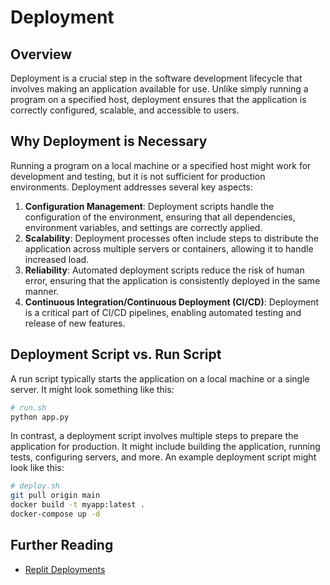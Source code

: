 # Deployment

## Overview

Deployment is a crucial step in the software development lifecycle that involves making an application available for use. Unlike simply running a program on a specified host, deployment ensures that the application is correctly configured, scalable, and accessible to users.

## Why Deployment is Necessary

Running a program on a local machine or a specified host might work for development and testing, but it is not sufficient for production environments. Deployment addresses several key aspects:

1. **Configuration Management**: Deployment scripts handle the configuration of the environment, ensuring that all dependencies, environment variables, and settings are correctly applied.
2. **Scalability**: Deployment processes often include steps to distribute the application across multiple servers or containers, allowing it to handle increased load.
3. **Reliability**: Automated deployment scripts reduce the risk of human error, ensuring that the application is consistently deployed in the same manner.
4. **Continuous Integration/Continuous Deployment (CI/CD)**: Deployment is a critical part of CI/CD pipelines, enabling automated testing and release of new features.

## Deployment Script vs. Run Script

A run script typically starts the application on a local machine or a single server. It might look something like this:

```sh
# run.sh
python app.py
```

In contrast, a deployment script involves multiple steps to prepare the application for production. It might include building the application, running tests, configuring servers, and more. An example deployment script might look like this:

```sh
# deploy.sh
git pull origin main
docker build -t myapp:latest .
docker-compose up -d
```

## Further Reading

- [Replit Deployments](https://replit.com/deployments)
